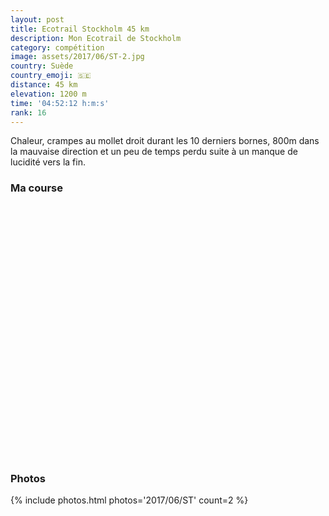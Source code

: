 ```yaml
---
layout: post
title: Ecotrail Stockholm 45 km
description: Mon Ecotrail de Stockholm
category: compétition
image: assets/2017/06/ST-2.jpg
country: Suède
country_emoji: 🇸🇪
distance: 45 km
elevation: 1200 m
time: '04:52:12 h:m:s'
rank: 16
---
```


Chaleur, crampes au mollet droit durant les 10 derniers bornes, 800m dans la
mauvaise direction et un peu de temps perdu suite à un manque de lucidité
vers la fin.

### Ma course

<iframe
  height='405'
  width='100%'
  frameborder='0'
  allowtransparency='true'
  scrolling='no'
  data-src='https://www.strava.com/activities/1040917318/embed/1f0e11e7706e648b118178dab06e4e3721081e15'
  onload='lzld(this)'>
</iframe>

### Photos

{% include photos.html photos='2017/06/ST' count=2 %}
